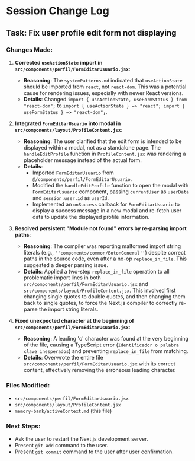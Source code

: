 # Session Change Log

## Task: Fix user profile edit form not displaying

### Changes Made:

1.  **Corrected `useActionState` import in `src/components/perfil/FormEditarUsuario.jsx`**:
    *   **Reasoning**: The `systemPatterns.md` indicated that `useActionState` should be imported from `react`, not `react-dom`. This was a potential cause for rendering issues, especially with newer React versions.
    *   **Details**: Changed `import { useActionState, useFormStatus } from "react-dom";` to `import { useActionState } => "react"; import { useFormStatus } => "react-dom";`.

2.  **Integrated `FormEditarUsuario` into modal in `src/components/layout/ProfileContent.jsx`**:
    *   **Reasoning**: The user clarified that the edit form is intended to be displayed within a modal, not as a standalone page. The `handleEditProfile` function in `ProfileContent.jsx` was rendering a placeholder message instead of the actual form.
    *   **Details**:
        *   Imported `FormEditarUsuario` from `@/components/perfil/FormEditarUsuario`.
        *   Modified the `handleEditProfile` function to open the modal with `FormEditarUsuario` component, passing `currentUser` as `userData` and `session.user.id` as `userId`.
        *   Implemented an `onSuccess` callback for `FormEditarUsuario` to display a success message in a new modal and re-fetch user data to update the displayed profile information.

3.  **Resolved persistent "Module not found" errors by re-parsing import paths**:
    *   **Reasoning**: The compiler was reporting malformed import string literals (e.g., `''components/common/BotonGeneral''`) despite correct paths in the source code, even after a no-op `replace_in_file`. This suggested a deeper parsing issue.
    *   **Details**: Applied a two-step `replace_in_file` operation to all problematic import lines in both `src/components/perfil/FormEditarUsuario.jsx` and `src/components/layout/ProfileContent.jsx`. This involved first changing single quotes to double quotes, and then changing them back to single quotes, to force the Next.js compiler to correctly re-parse the import string literals.

4.  **Fixed unexpected character at the beginning of `src/components/perfil/FormEditarUsuario.jsx`**:
    *   **Reasoning**: A leading 'c' character was found at the very beginning of the file, causing a TypeScript error (`Identificador o palabra clave inesperados`) and preventing `replace_in_file` from matching.
    *   **Details**: Overwrote the entire file `src/components/perfil/FormEditarUsuario.jsx` with its correct content, effectively removing the erroneous leading character.

### Files Modified:

*   `src/components/perfil/FormEditarUsuario.jsx`
*   `src/components/layout/ProfileContent.jsx`
*   `memory-bank/activeContext.md` (this file)

### Next Steps:

*   Ask the user to restart the Next.js development server.
*   Present `git add` command to the user.
*   Present `git commit` command to the user after user confirmation.
